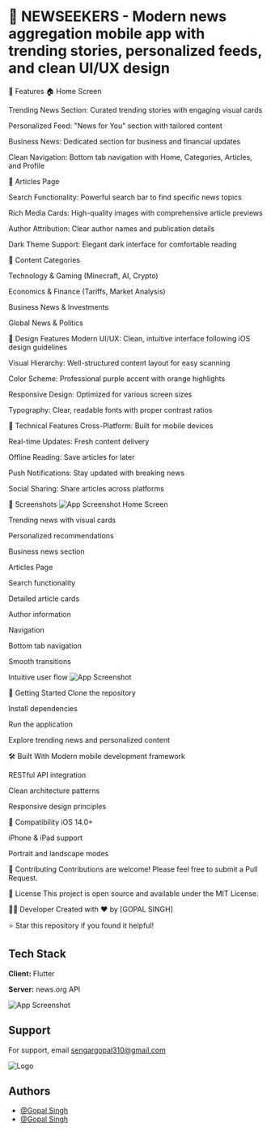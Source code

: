 
# 📰 NEWSEEKERS - Modern news aggregation mobile app with trending stories, personalized feeds, and clean UI/UX design


🌟 Features
🏠 Home Screen

Trending News Section: Curated trending stories with engaging visual cards

Personalized Feed: "News for You" section with tailored content

Business News: Dedicated section for business and financial updates

Clean Navigation: Bottom tab navigation with Home, Categories, Articles, and Profile

📱 Articles Page

Search Functionality: Powerful search bar to find specific news topics

Rich Media Cards: High-quality images with comprehensive article previews

Author Attribution: Clear author names and publication details

Dark Theme Support: Elegant dark interface for comfortable reading

🎯 Content Categories

Technology & Gaming (Minecraft, AI, Crypto)

Economics & Finance (Tariffs, Market Analysis)

Business News & Investments

Global News & Politics

🎨 Design Features
Modern UI/UX: Clean, intuitive interface following iOS design guidelines

Visual Hierarchy: Well-structured content layout for easy scanning

Color Scheme: Professional purple accent with orange highlights

Responsive Design: Optimized for various screen sizes

Typography: Clear, readable fonts with proper contrast ratios

🔧 Technical Features
Cross-Platform: Built for mobile devices

Real-time Updates: Fresh content delivery

Offline Reading: Save articles for later

Push Notifications: Stay updated with breaking news

Social Sharing: Share articles across platforms

📸 Screenshots
![App Screenshot](https://blogger.googleusercontent.com/img/a/AVvXsEj9KRqAPfqiyzm-0BTGc_FLobMQLf0mc-69UDTkpvuckYWvS2RJytstZ_g974pXERBXDdbsl7mcAoRW-oo3rcf2FF564V0wFOfpgmmrCo5Ebl-6-a_EV6D7YRCKP3JPFqXnZdSwqXljYfxSJdsnQfrdGGo15rNZv7nf1AYuR4gY6QoyelFRcFXvFR-oOlQ9)
Home Screen

Trending news with visual cards

Personalized recommendations

Business news section

Articles Page

Search functionality

Detailed article cards

Author information

Navigation

Bottom tab navigation

Smooth transitions

Intuitive user flow
![App Screenshot](https://blogger.googleusercontent.com/img/a/AVvXsEjNbRY6dsM4e9fQngUxA9dcWdhzJRvbazb_0alWrW7tK-tD6zQfbTSr-ZBqfpD3M6UnDX3bH8RgT9GqDneF7jC-SVUsfNVn0LjzEHlBIjhyrSSj3qXwTEt16nUErUuQJMuAxT03bBhox9FBY112zMXtvRUDLlJ6UovzsuXry4r3Qz73DzeLS_CzRH1ho9fs)


🚀 Getting Started
Clone the repository

Install dependencies

Run the application

Explore trending news and personalized content

🛠 Built With
Modern mobile development framework

RESTful API integration

Clean architecture patterns

Responsive design principles

📱 Compatibility
iOS 14.0+

iPhone & iPad support

Portrait and landscape modes

🤝 Contributing
Contributions are welcome! Please feel free to submit a Pull Request.

📄 License
This project is open source and available under the MIT License.

👨‍💻 Developer
Created with ❤️ by [GOPAL SINGH]

⭐ Star this repository if you found it helpful!


## Tech Stack

**Client:** Flutter

**Server:** news.org API


![App Screenshot](https://blogger.googleusercontent.com/img/a/AVvXsEjpitZS0u_Oo7AzdueN2FgEzLpIl8kL5XuaAJnIbBfOwmynS8SBNyC3NUQWDKcJaIa010zD38eas0KlOfupnhdM1RpREVxB8W1Y5uW5Eyer3-f1r_sfHtYpVfXee2MyMmADY7sckhLEfKxQ61MArzrfBcT0pmjDU-CKwSMo3SBdEhwRvMsK9I3gHE47RE7K)

## Support

For support, email sengargopal310@gmail.com


![Logo](https://blogger.googleusercontent.com/img/a/AVvXsEh2v7t9YrNqV_Ptt8Rm3FwGSzJU_uA67n0__lTojivX_x6loKaNwdkzSbrcXoOxuGXMJOw3RVveTsR7_HalCDcSC5UNZaX8MVWdcvg5IODbuLOyPal6hoWWymXv_a0C6_LESHX6ZADCTh4NHz3Hh4-CY9OoLkwJvBDfEBs3e9gznj0-Pb4alJl4Eoewh_I2)


## Authors

- [@Gopal Singh](https://github.com/gopal334)
- [@Gopal Singh](https://www.instagram.com/gopalsengarr?igsh=dDZrenlwdDd3emFv&utm_source=qr)

